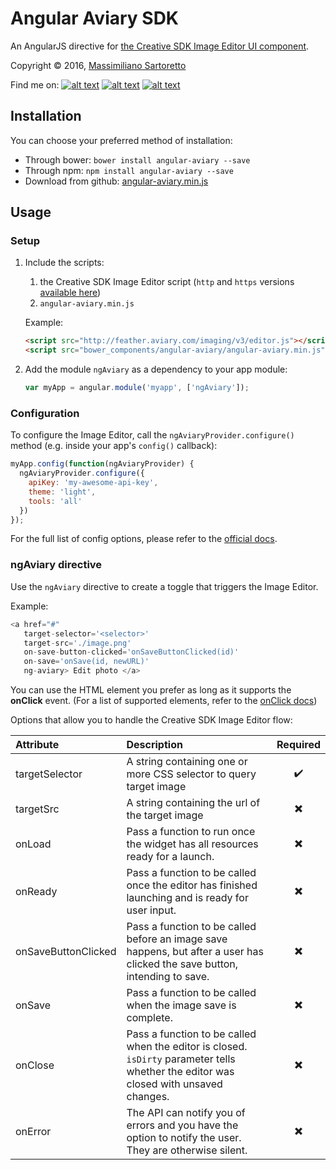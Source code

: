 # Angular Aviary SDK

An AngularJS directive for [the Creative SDK Image Editor UI component](https://creativesdk.adobe.com/docs/web/#/articles/gettingstarted/index.html).

Copyright © 2016, [Massimiliano Sartoretto](mailto:massimilianosartoretto@gmail.com)

Find me on:
[![alt text][1.1]][1]
[![alt text][2.1]][2]
[![alt text][6.1]][6]

[1.1]: http://i.imgur.com/tXSoThF.png (twitter icon with padding)
[2.1]: http://i.imgur.com/P3YfQoD.png (facebook icon with padding)
[6.1]: http://i.imgur.com/0o48UoR.png (github icon with padding)

[1]: http://www.twitter.com/___Sarto
[2]: http://www.facebook.com/profile.php?id=1549402605
[6]: http://www.github.com/m00s

Installation
------------

You can choose your preferred method of installation:
* Through bower: `bower install angular-aviary --save`
* Through npm: `npm install angular-aviary --save`
* Download from github: [angular-aviary.min.js](https://github.com/m00s/angular-adobe-creative/blob/master/angular-aviary.min.js)

Usage
---------

### Setup

1. Include the scripts: 

    1. the Creative SDK Image Editor script (`http` and `https` versions [available here](https://creativesdk.adobe.com/docs/web/#/articles/gettingstarted/index.html))
    1. `angular-aviary.min.js`

    Example:

    ```html
    <script src="http://feather.aviary.com/imaging/v3/editor.js"></script>
    <script src="bower_components/angular-aviary/angular-aviary.min.js"></script>
    ```

1. Add the module `ngAviary` as a dependency to your app module:

    ```js
    var myApp = angular.module('myapp', ['ngAviary']);
    ```

### Configuration

To configure the Image Editor, call the `ngAviaryProvider.configure()` method (e.g. inside your app's `config()` callback):

```js
myApp.config(function(ngAviaryProvider) {
  ngAviaryProvider.configure({
    apiKey: 'my-awesome-api-key',
    theme: 'light',
    tools: 'all'
  })
});
```

For the full list of config options, please refer to the [official docs](https://creativesdk.adobe.com/docs/web/#/articles/gettingstarted/index.html).

### ngAviary directive
Use the `ngAviary` directive to create a toggle that triggers the Image Editor.

Example:

```js
<a href="#"
   target-selector='<selector>'
   target-src='./image.png'
   on-save-button-clicked='onSaveButtonClicked(id)'
   on-save='onSave(id, newURL)'
   ng-aviary> Edit photo </a>
```

You can use the HTML element you prefer as long as it supports the **onClick** event. (For a list of supported elements, refer to the [onClick docs](http://www.w3schools.com/jsref/event_onclick.asp))

Options that allow you to handle the Creative SDK Image Editor flow:

|Attribute|Description|Required|
|:-------|:---------|:---------:|
|targetSelector|A string containing one or more CSS selector to query target image| :heavy_check_mark:
|targetSrc|A string containing the url of the target image| :heavy_multiplication_x:
|onLoad|Pass a function to run once the widget has all resources ready for a launch.|:heavy_multiplication_x:
|onReady|Pass a function to be called once the editor has finished launching and is ready for user input.|:heavy_multiplication_x:
|onSaveButtonClicked|Pass a function to be called before an image save happens, but after a user has clicked the save button, intending to save. | :heavy_multiplication_x:
|onSave|Pass a function to be called when the image save is complete.| :heavy_multiplication_x:
|onClose|Pass a function to be called when the editor is closed. `isDirty` parameter tells whether the editor was closed with unsaved changes.|:heavy_multiplication_x:
|onError|The API can notify you of errors and you have the option to notify the user. They are otherwise silent.|:heavy_multiplication_x:
